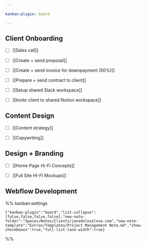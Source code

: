 ```yaml
---

kanban-plugin: board

---
```


## Client Onboarding

- [ ] [[Sales call]]
- [ ] [[Create + send proposal]]
- [ ] [[Create + send invoice for downpayment (50%)]]
- [ ] [[Prepare + send contract to client]]
- [ ] [[Setup shared Slack workspace]]
- [ ] [[Invite client to shared Notion workspace]]


## Content Design

- [ ] [[Content strategy]]
- [ ] [[Copywriting]]


## Design + Branding

- [ ] [[Home Page Hi-Fi Concepts]]
- [ ] [[Full Site HI-FI Mockups]]


## Webflow Development





%% kanban:settings
```
{"kanban-plugin":"board","list-collapse":[false,false,false,false],"new-note-folder":"Spaces/Notes/Clients/janadolezelova.com","new-note-template":"Extras/Templates/Project Management Note.md","show-checkboxes":true,"full-list-lane-width":true}
```
%%